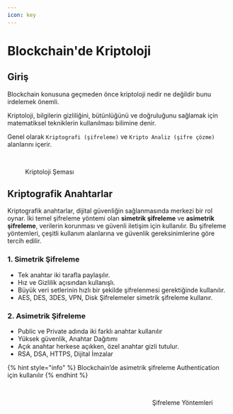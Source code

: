 ```yaml
---
icon: key
---
```


# Blockchain'de Kriptoloji

## Giriş

Blockchain konusuna geçmeden önce kriptoloji nedir ne değildir bunu irdelemek önemli.

Kriptoloji, bilgilerin gizliliğini, bütünlüğünü ve doğruluğunu sağlamak için matematiksel tekniklerin kullanılması bilimine denir.&#x20;

Genel olarak `Kriptografi (şifreleme)` ve `Kripto Analiz (şifre çözme)` alanlarını içerir.

<figure><img src="../.gitbook/assets/kriptoloji şema.png" alt=""><figcaption><p>Kriptoloji Şeması</p></figcaption></figure>

## Kriptografik Anahtarlar

Kriptografik anahtarlar, dijital güvenliğin sağlanmasında merkezi bir rol oynar. İki temel şifreleme yöntemi olan **simetrik şifreleme** ve **asimetrik şifreleme**, verilerin korunması ve güvenli iletişim için kullanılır. Bu şifreleme yöntemleri, çeşitli kullanım alanlarına ve güvenlik gereksinimlerine göre tercih edilir.

### 1. Simetrik Şifreleme

* Tek anahtar iki tarafla paylaşılır.
* Hız ve Gizlilik açısından kullanışlı.
* Büyük veri setlerinin hızlı bir şekilde şifrelenmesi gerektiğinde kullanılır.
* AES, DES, 3DES, VPN, Disk Şifrelemeler simetrik şifreleme kullanır.

### 2. Asimetrik Şifreleme

* Public ve Private adında iki farklı anahtar kullanılır
* Yüksek güvenlik, Anahtar Dağıtımı
* Açık anahtar herkese açıkken, özel anahtar gizli tutulur.
* RSA, DSA, HTTPS, Dijital İmzalar

{% hint style="info" %}
Blockchain’de asimetrik şifreleme Authentication için kullanılır
{% endhint %}

<div align="right">

<figure><img src="../.gitbook/assets/kriptoloji.gif" alt=""><figcaption><p>Şifreleme Yöntemleri</p></figcaption></figure>

</div>
